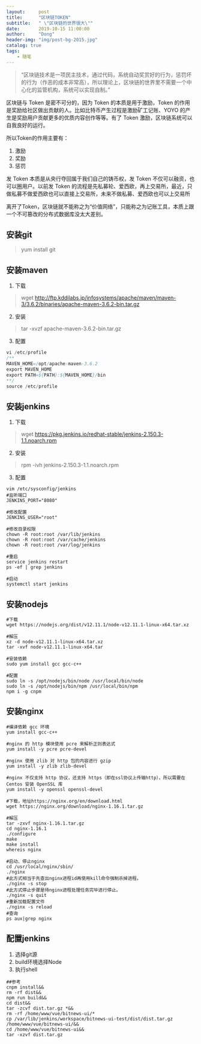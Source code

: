 ```yaml
---
layout:     post
title:      "区块链TOKEN"
subtitle:   " \"区块链的世界很大\""
date:       2019-10-15 11:00:00
author:     "Dong"
header-img: "img/post-bg-2015.jpg"
catalog: true
tags:
    - 随笔
---
```


> “区块链技术是一项民主技术，通过代码，系统自动奖赏好的行为，惩罚坏的行为（作恶的成本非常高），所以理论上，区块链的世界里不需要一个中心化的监管机构，系统可以实现自制。”

区块链与 Token 是密不可分的，因为 Token 的本质是用于激励，Token 的作用是奖励给社区做出贡献的人。比如比特币产生过程是激励矿工记账、YOYO 的产生是奖励用户贡献更多的优质内容创作等等。有了 Token 激励，区块链系统可以自我良好的运行。

所以Token的作用主要有：
1. 激励
2. 奖励
3. 惩罚

发 Token 本质是从央行夺回属于我们自己的铸币权，发 Token 不仅可以融资，也可以圈用户。以前发 Token 的流程是先私募轮、爱西欧，再上交易所，最近，只做私募不做爱西欧也可以直接上交易所，未来不做私募、爱西欧也可以上交易所

离开了Token，区块链就不能称之为“价值网络”，只能称之为记账工具，本质上跟一个不可篡改的分布式数据库没太大差别。


## 安装git

> yum install git

## 安装maven
1. 下载
> wget http://ftp.kddilabs.jp/infosystems/apache/maven/maven-3/3.6.2/binaries/apache-maven-3.6.2-bin.tar.gz

2. 安装
> tar -xvzf apache-maven-3.6.2-bin.tar.gz

3. 配置
```java
vi /etc/profile
/**
MAVEN_HOME=/opt/apache-maven-3.6.2
export MAVEN_HOME
export PATH=${PATH}:${MAVEN_HOME}/bin
**/
source /etc/profile
```

## 安装jenkins
1. 下载
> wget https://pkg.jenkins.io/redhat-stable/jenkins-2.150.3-1.1.noarch.rpm

2. 安装
> rpm -ivh jenkins-2.150.3-1.1.noarch.rpm

3. 配置
```shell
vim /etc/sysconfig/jenkins
#监听端口
JENKINS_PORT="8080"

#修改配置
JENKINS_USER="root"

#修改目录权限
chown -R root:root /var/lib/jenkins
chown -R root:root /var/cache/jenkins
chown -R root:root /var/log/jenkins

#重启
service jenkins restart
ps -ef | grep jenkins

#启动
systemctl start jenkins
```

## 安装nodejs
```shell
#下载
wget https://nodejs.org/dist/v12.11.1/node-v12.11.1-linux-x64.tar.xz

#解压
xz -d node-v12.11.1-linux-x64.tar.xz
tar -xvf node-v12.11.1-linux-x64.tar

#安装依赖
sudo yum install gcc gcc-c++

#配置
sudo ln -s /opt/nodejs/bin/node /usr/local/bin/node
sudo ln -s /opt/nodejs/bin/npm /usr/local/bin/npm
npm i -g cnpm
```

## 安装nginx

```shell
#编译依赖 gcc 环境
yum install gcc-c++

#nginx 的 http 模块使用 pcre 来解析正则表达式
yum install -y pcre pcre-devel

#nginx 使用 zlib 对 http 包的内容进行 gzip 
yum install -y zlib zlib-devel

#nginx 不仅支持 http 协议，还支持 https（即在ssl协议上传输http），所以需要在 Centos 安装 OpenSSL 库
yum install -y openssl openssl-devel

#下载，地址https://nginx.org/en/download.html
wget https://nginx.org/download/nginx-1.16.1.tar.gz

#解压
tar -zxvf nginx-1.16.1.tar.gz
cd nginx-1.16.1
./configure
make
make install
whereis nginx

#启动、停止nginx
cd /usr/local/nginx/sbin/
./nginx 
#此方式相当于先查出nginx进程id再使用kill命令强制杀掉进程。
./nginx -s stop
#此方式停止步骤是待nginx进程处理任务完毕进行停止。
./nginx -s quit
#重新加载配置文件
./nginx -s reload
#查询
ps aux|grep nginx
```

## 配置jenkins
1. 选择git源
2. build环境选择Node
3. 执行shell
```shell
##参考
cnpm install&&
rm -rf dist&&
npm run build&&
cd dist&&
tar -zcvf dist.tar.gz *&&
rm -rf /home/www/vue/bitnews-ui/*
cp /var/lib/jenkins/workspace/bitnews-ui-test/dist/dist.tar.gz /home/www/vue/bitnews-ui/&&
cd /home/www/vue/bitnews-ui&&
tar -xzvf dist.tar.gz
```



